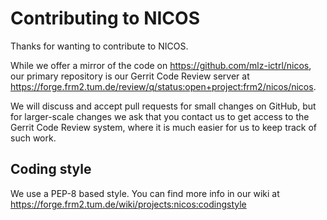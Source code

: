 Contributing to  NICOS
======================

Thanks for wanting to contribute to NICOS.

While we offer a mirror of the code on https://github.com/mlz-ictrl/nicos,
our primary repository is our Gerrit Code Review server at
https://forge.frm2.tum.de/review/q/status:open+project:frm2/nicos/nicos.

We will discuss and accept pull requests for small changes on GitHub,
but for larger-scale changes we ask that you contact us to get access to
the Gerrit Code Review system, where it is much easier for us to keep
track of such work.


Coding style
------------

We use a PEP-8 based style. You can find more info in our wiki at
https://forge.frm2.tum.de/wiki/projects:nicos:codingstyle
